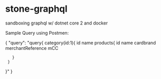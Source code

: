 # stone-graphql
sandboxing graphql w/ dotnet core 2 and docker

Sample Query using Postmen:

{
 "query":
  "query{
     category(id:1){
       id
       name
       products{
       	id
       	name
       	cardbrand
       	merchantReference
       	mCC

       }
     }
   }"
}
